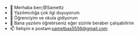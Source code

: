 - 👋 Merhaba ben;@Samettz
- 👀 Yazılımcılığa çok ilgi duyuyorum
- 🌱 Öğrenciyim ve okula gidiyorum 
- 💞️ Bana yazılımı öğretirseniz eğer sizinle beraber çalışabilirim 
- 📫 İletişim e postam:sametbas5556@gmail.com

<!---
Samettz/Samettz is a ✨ special ✨ repository because its `README.md` (this file) appears on your GitHub profile.
You can click the Preview link to take a look at your changes.
--->
